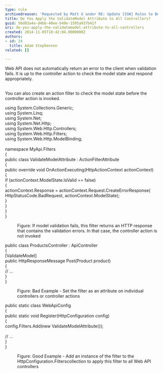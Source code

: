 ```yaml
---
type: rule
archivedreason: 'Requested by Matt G under RE: Update [SSW] Rules to Better WebAPI'
title: Do You Apply the ValidateModel Attribute to All Controllers?
guid: 56d03a4a-d4bb-40ee-b49e-1595a937b41f
uri: do-you-apply-the-validatemodel-attribute-to-all-controllers
created: 2014-11-05T18:42:04.0000000Z
authors:
- id: 24
  title: Adam Stephensen
related: []

---
```



Web API does not automatically return an error to the client when validation fails. It is up to the controller action to check the model state and respond appropriately.
<br><excerpt class='endintro'></excerpt><br>
<p>​You can also create an action filter to check the model state before the controller action is invoked.​</p><dl class="image"><p class="ssw15-rteElement-CodeArea">using System.Collections.Generic;<br> using System.Linq;<br> using System.Net;<br> using System.Net.Http;<br> using System.Web.Http.Controllers;<br> using System.Web.Http.Filters;<br> using System.Web.Http.ModelBinding;<br> 
      <br> namespace MyApi.Filters<br> &#123;<br> public class ValidateModelAttribute &#58; ActionFilterAttribute<br> &#123;<br> public override void OnActionExecuting(HttpActionContext actionContext)<br> &#123;<br> if (actionContext.ModelState.IsValid == false)<br> &#123;<br> actionContext.Response = actionContext.Request.CreateErrorResponse(<br> HttpStatusCode.BadRequest, actionContext.ModelState);<br> &#125;<br> &#125;<br> &#125;<br> &#125;​ </p><dd>Figure&#58; If model validation fails, this filter returns an HTTP response that contains the validation errors. In that case, the controller action is not invoked</dd></dl><dl class="badImage"><p class="ssw15-rteElement-CodeArea">public class ProductsController &#58; ApiController<br> &#123;<br> [ValidateModel]<br> public HttpResponseMessage Post(Product product)<br> &#123;<br> // ...<br> &#125;<br> &#125; </p><dd>Figure&#58; Bad Example - Set the filter as an attribute on individual controllers or controller actions</dd></dl><dl class="goodImage"><p class="ssw15-rteElement-CodeArea">public static class WebApiConfig<br>
    &#123;<br>
        public static void Register(HttpConfiguration config)<br>
        &#123;<br>
            config.Filters.Add(new ValidateModelAttribute());<br>
<br>
            // ...<br>
        &#125;<br>
&#125;
</p><dd>Figure&#58; Good Example - Add an instance of the filter to the ​HttpConfiguration.Filterscollection to apply this filter to all Web API controllers</dd></dl>


